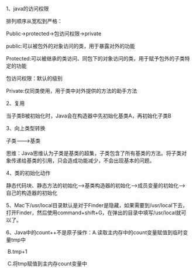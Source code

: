 1、java的访问权限

排列顺序从宽松到严格：

Public->protected->包访问权限->private

public:可以被包外的对象访问的类，用于暴露对外的功能

Protected:可以被继承的类访问、同包下的对象访问的类，用于赋予包外的子类特定的功能

包访问权限：默认的级别

Private:仅同类使用，用于类中对外提供的方法的助手方法

2、复用

当子类B被初始化时，Java会在构造器中先初始化基类A，再初始化子类B

3、向上类型转换

子类--->基类

思维：Java思维认为子类是基类的超集，子类包含了所有基类的方法。将子类对象传递给基类的引用，只会造成功能减少，不会出现基本的问题。

4、类的初始化动作

静态代码块、静态方法的初始化-->基类构造器的初始化-->成员变量的初始化-->自己的构造器的初始化

5、Mac下/usr/local目录默认是对于Finder是隐藏，如果需要到/usr/local下去，打开Finder，然后使用command+shift+G，在弹出的目录中填写/usr/local就可以了。

6、Java中的count++不是原子操作：A.读取主内存中的count变量赋值到临时变量tmp中

​                                                              B.tmp+1

​                                                              C.将tmp赋值到主内存count变量中
